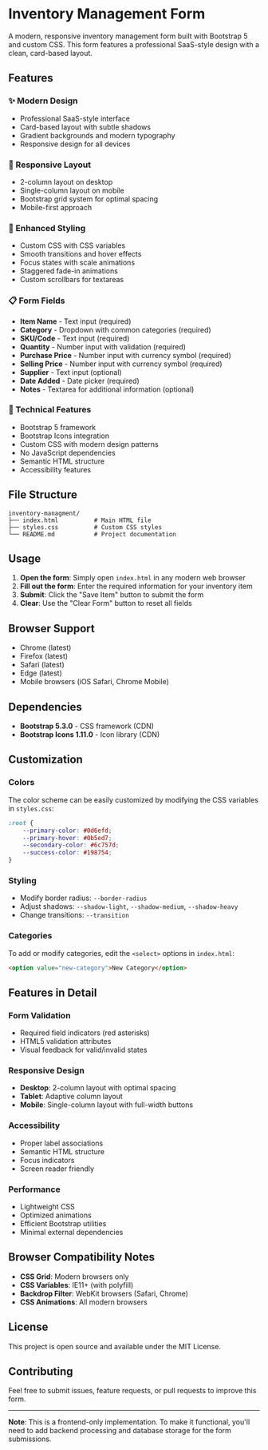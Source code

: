 # Inventory Management Form

A modern, responsive inventory management form built with Bootstrap 5 and custom CSS. This form features a professional SaaS-style design with a clean, card-based layout.

## Features

### ✨ Modern Design
- Professional SaaS-style interface
- Card-based layout with subtle shadows
- Gradient backgrounds and modern typography
- Responsive design for all devices

### 📱 Responsive Layout
- 2-column layout on desktop
- Single-column layout on mobile
- Bootstrap grid system for optimal spacing
- Mobile-first approach

### 🎨 Enhanced Styling
- Custom CSS with CSS variables
- Smooth transitions and hover effects
- Focus states with scale animations
- Staggered fade-in animations
- Custom scrollbars for textareas

### 📋 Form Fields
- **Item Name** - Text input (required)
- **Category** - Dropdown with common categories (required)
- **SKU/Code** - Text input (required)
- **Quantity** - Number input with validation (required)
- **Purchase Price** - Number input with currency symbol (required)
- **Selling Price** - Number input with currency symbol (required)
- **Supplier** - Text input (optional)
- **Date Added** - Date picker (required)
- **Notes** - Textarea for additional information (optional)

### 🔧 Technical Features
- Bootstrap 5 framework
- Bootstrap Icons integration
- Custom CSS with modern design patterns
- No JavaScript dependencies
- Semantic HTML structure
- Accessibility features

## File Structure

```
inventory-managment/
├── index.html          # Main HTML file
├── styles.css          # Custom CSS styles
└── README.md           # Project documentation
```

## Usage

1. **Open the form**: Simply open `index.html` in any modern web browser
2. **Fill out the form**: Enter the required information for your inventory item
3. **Submit**: Click the "Save Item" button to submit the form
4. **Clear**: Use the "Clear Form" button to reset all fields

## Browser Support

- Chrome (latest)
- Firefox (latest)
- Safari (latest)
- Edge (latest)
- Mobile browsers (iOS Safari, Chrome Mobile)

## Dependencies

- **Bootstrap 5.3.0** - CSS framework (CDN)
- **Bootstrap Icons 1.11.0** - Icon library (CDN)

## Customization

### Colors
The color scheme can be easily customized by modifying the CSS variables in `styles.css`:

```css
:root {
    --primary-color: #0d6efd;
    --primary-hover: #0b5ed7;
    --secondary-color: #6c757d;
    --success-color: #198754;
}
```

### Styling
- Modify border radius: `--border-radius`
- Adjust shadows: `--shadow-light`, `--shadow-medium`, `--shadow-heavy`
- Change transitions: `--transition`

### Categories
To add or modify categories, edit the `<select>` options in `index.html`:

```html
<option value="new-category">New Category</option>
```

## Features in Detail

### Form Validation
- Required field indicators (red asterisks)
- HTML5 validation attributes
- Visual feedback for valid/invalid states

### Responsive Design
- **Desktop**: 2-column layout with optimal spacing
- **Tablet**: Adaptive column layout
- **Mobile**: Single-column layout with full-width buttons

### Accessibility
- Proper label associations
- Semantic HTML structure
- Focus indicators
- Screen reader friendly

### Performance
- Lightweight CSS
- Optimized animations
- Efficient Bootstrap utilities
- Minimal external dependencies

## Browser Compatibility Notes

- **CSS Grid**: Modern browsers only
- **CSS Variables**: IE11+ (with polyfill)
- **Backdrop Filter**: WebKit browsers (Safari, Chrome)
- **CSS Animations**: All modern browsers

## License

This project is open source and available under the MIT License.

## Contributing

Feel free to submit issues, feature requests, or pull requests to improve this form.

---

**Note**: This is a frontend-only implementation. To make it functional, you'll need to add backend processing and database storage for the form submissions.
